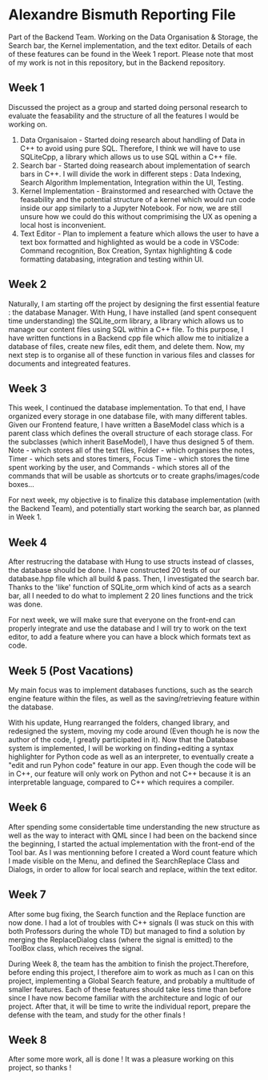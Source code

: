 # Alexandre Bismuth Reporting File

Part of the Backend Team. Working on the Data Organisation & Storage, the Search bar, the Kernel implementation, and the text editor. Details of each of these features can be found in the Week 1 report. Please note that most of my work is not in this repository, but in the Backend repository.

## Week 1

Discussed the project as a group and started doing personal research to evaluate the feasability and the structure of all the features I would be working on.

1. Data Organisaion - Started doing research about handling of Data in C++ to avoid using pure SQL. Therefore, I think we will have to use SQLiteCpp, a library which allows us to use SQL within a C++ file.
2. Search bar - Started doing reasearch about implementation of search bars in C++. I will divide the work in different steps : Data Indexing, Search Algorithm Implementation, Integration within the UI, Testing.
3. Kernel Implementation - Brainstormed and researched with Octave the feasability and the potential structure of a kernel which would run code inside our app similarly to a Jupyter Notebook. For now, we are still unsure how we could do this without comprimising the UX as opening a local host is inconvenient.
4. Text Editor - Plan to implement a feature which allows the user to have a text box formatted and highlighted as would be a code in VSCode: Command recognition, Box Creation, Syntax highlighting & code formatting databasing, integration and testing within UI.

## Week 2

Naturally, I am starting off the project by designing the first essential feature : the database Manager. With Hung, I have installed (and spent consequent time understanding) the SQLite_orm library, a library which allows us to manage our content files using SQL within a C++ file. To this purpose, I have written functions in a Backend cpp file which allow me to initialize a database of files, create new files, edit them, and delete them. Now, my next step is to organise all of these function in various files and classes for documents and integreated features.

## Week 3

This week, I continued the database implementation. To that end, I have organized every storage in one database file, with many different tables. Given our Frontend feature, I have written a BaseModel class which is a parent class which defines the overall structure of each storage class. For the subclasses (which inherit BaseModel), I have thus designed 5 of them. Note - which stores all of the text files, Folder - which organises the notes, Timer - which sets and stores timers, Focus Time - which stores the time spent working by the user, and Commands - which stores all of the commands that will be usable as shortcuts or to create graphs/images/code boxes...

For next week, my objective is to finalize this database implementation (with the Backend Team), and potentially start working the search bar, as planned in Week 1.

## Week 4

After restrucring the database with Hung to use structs instead of classes, the database should be done. I have constructed 20 tests of our database.hpp file which all build & pass. Then, I investigated the search bar. Thanks to the 'like' function of SQLite_orm which kind of acts as a search bar, all I needed to do what to implement 2 20 lines functions and the trick was done.

For next week, we will make sure that everyone on the front-end can properly integrate and use the database and I will try to work on the text editor, to add a feature where you can have a block which formats text as code.

## Week 5 (Post Vacations)

My main focus was to implement databases functions, such as the search engine feature within the files, as well as the saving/retrieving feature within the database.

With his update, Hung rearranged the folders, changed library, and redesigned the system, moving my code around (Even though he is now the author of the code, I greatly participated in it). Now that the Database system is implemented, I will be working on finding+editing a syntax highlighter for Python code as well as an interpreter, to eventually create a "edit and run Pyhon code" feature in our app. Even though the code will be in C++, our feature will only work on Python and not C++ because it is an interpretable language, compared to C++ which requires a compiler.

## Week 6

After spending some considertable time understanding the new structure as well as the way to interact with QML since I had been on the backend since the beginning, I started the actual implementation with the front-end of the Tool bar. As I was mentionning before I created a Word count feature which I made visible on the Menu, and defined the SearchReplace Class and Dialogs, in order to allow for local search and replace, within the text editor.

## Week 7

After some bug fixing, the Search function and the Replace function are now done. I had a lot of troubles with C++ signals (I was stuck on this with both Professors during the whole TD) but managed to find a solution by merging the ReplaceDialog class (where the signal is emitted) to the ToolBox class, which receives the signal.

During Week 8, the team has the ambition to finish the project.Therefore, before ending this project, I therefore aim to work as much as I can on this project, implementing a Global Search feature, and probably a multitude of smaller features. Each of these features should take less time than before since I have now become familiar with the architecture and logic of our project. After that, it will be time to write the individual report, prepare the defense with the team, and study for the other finals !

## Week 8

After some more work, all is done ! It was a pleasure working on this project, so thanks !

